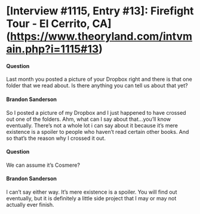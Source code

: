 # [Interview #1115, Entry #13]: Firefight Tour - El Cerrito, CA](https://www.theoryland.com/intvmain.php?i=1115#13)

#### Question

Last month you posted a picture of your Dropbox right and there is that one folder that we read about. Is there anything you can tell us about that yet?

#### Brandon Sanderson

So I posted a picture of my Dropbox and I just happened to have crossed out one of the folders. Ahm, what can I say about that...you’ll know eventually. There’s not a whole lot i can say about it because it’s mere existence is a spoiler to people who haven’t read certain other books. And so that’s the reason why I crossed it out.

#### Question

We can assume it’s Cosmere?

#### Brandon Sanderson

I can’t say either way. It’s mere existence is a spoiler. You will find out eventually, but it is definitely a little side project that I may or may not actually ever finish.

